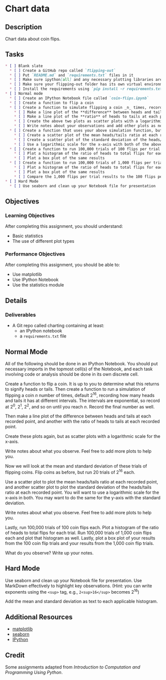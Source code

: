 # Chart data

## Description

Chart data about coin flips.

## Tasks

```markdown
* [ ] Blank slate
  * [ ] Create a GitHub repo called `flipping-out`
  * [ ] Put `README.md` and `requirements.txt` files in it
  * [ ] Make sure ipython[all] and any necessary plotting libraries are in `requirements.txt`
  * [ ] Make sure your flipping-out folder has its own virtual environment (`.envrc`), but **do not commit `.envrc` or `.direnv`**
  * [ ] Install the requirements using `pip install -r requirements.txt`
* [ ] Normal mode
  * [ ] Create an IPython Notebook file called `coin-flips.ipynb`
  * [ ] Create a function to flip a coin
  * [ ] Create a function to simulate flipping a coin _n_ times, recording how many heads and tails it has seen at exponential intervals (2<sup>0</sup>, 2<sup>1</sup>, 2<sup>2</sup>..._n_)
    * [ ] Make a line plot of the **difference** between heads and tails at each point
    * [ ] Make a line plot of the **ratio** of heads to tails at each point
    * [ ] Create the above two plots as scatter plots with a logarithmic scale for the x-axis
    * [ ] Write notes about your observations and add other plots as necessary
  * [ ] Create a function that uses your above simulation function, but runs 20 trials where _n_ = 2<sup>16</sup>
    * [ ] Create a scatter plot of the mean heads/tails ratio at each recorded point
    * [ ] Create a scatter plot of the standard deviation of the heads/tails ratio at each recorded point
    * [ ] Use a logarithmic scale for the x-axis with both of the above plots, and a logarithmic scale for the y-axis for the standard deviation plot
  * [ ] Create a function to run 100,000 trials of 100 flips per trial
    * [ ] Plot a histogram of the ratio of heads to total flips for each trial.
    * [ ] Plot a box plot of the same results
  * [ ] Create a function to run 100,000 trials of 1,000 flips per trial
    * [ ] Plot a histogram of the ratio of heads to total flips for each trial.
    * [ ] Plot a box plot of the same results
    * [ ] Compare the 1,000 flips per trial results to the 100 flips per trial results
* [ ] Hard Mode
  * [ ] Use seaborn and clean up your Notebook file for presentation
```

## Objectives

### Learning Objectives

After completing this assignment, you should understand:

* Basic statistics
* The use of different plot types

### Performance Objectives

After completing this assignment, you should be able to:

* Use matplotlib
* Use IPython Notebook
* Use the statistics module

## Details

### Deliverables

* A Git repo called charting containing at least:
  * an IPython notebook
  * a `requirements.txt` file

## Normal Mode

All of the following should be done in an IPython Notebook. You should put necessary imports in the topmost cell(s) of the Notebook, and each task involving code or analysis should be done in its own discrete cell.

Create a function to flip a coin. It is up to you to determine what this returns to signify heads or tails. Then create a function to run a simulation of flipping a coin _n_ number of times, default 2<sup>16</sup>, recording how many heads and tails it has at different intervals. The intervals are exponential, so record at 2<sup>0</sup>, 2<sup>1</sup>, 2<sup>2</sup>, and so on until you reach _n_. Record the final number as well.

Then make a line plot of the difference between heads and tails at each
recorded point, and another with the ratio of heads to tails at each recorded point.

Create these plots again, but as scatter plots with a logarithmic scale for the x-axis.

Write notes about what you observe. Feel free to add more plots to help you.

Now we will look at the mean and standard deviation of these trials of flipping coins. Flip coins as before, but run 20 trials of 2<sup>16</sup> each.

Use a scatter plot to plot the mean heads/tails ratio at each recorded point, and another scatter plot to plot the standard deviation of the heads/tails ratio at each recorded point. You will want to use a logarithmic scale for the x-axis in both. You may want to do the same for the y-axis with the standard deviation.

Write notes about what you observe. Feel free to add more plots to help you.

Lastly, run 100,000 trials of 100 coin flips each. Plot a histogram of the ratio of heads to total flips for each trial. Run 100,000 trials of 1,000 coin flips each and plot that histogram as well. Lastly, plot a box plot of your results from the 100 coin flip trials and your results from the 1,000 coin flip trials.

What do you observe? Write up your notes.

## Hard Mode

Use seaborn and clean up your Notebook file for presentation. Use MarkDown effectively to highlight key observations. (Hint: you can write exponents using the `<sup>` tag, e.g., `2<sup>16</sup>` becomes 2<sup>16</sup>)

Add the mean and standard deviation as text to each applicable histogram.

## Additional Resources

* [matplotlib](http://matplotlib.org/)
* [seaborn](http://stanford.edu/~mwaskom/software/seaborn/)
* [IPython](http://ipython.org/)

## Credit

Some assignments adapted from _Introduction to Computation and Programming Using Python_.
